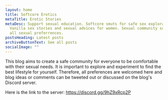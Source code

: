 ```yaml
---
layout: home
title: Softcore Erotics
metaTitle: Erotic Stories
metaDesc: Support sexual education. Softcore smuts for safe sex explorations.
  Vanilla sex stories and sexual advices for women. Sexual community supporting
  all sexual preferrences.
postsHeading: Latest posts
archiveButtonText: See all posts
socialImage: ""
---
```

This blog aims to create a safe community for everyone to be comfortable with their sexual needs. It is important to explore and experiment to find the best lifestyle for yourself. Therefore, all preferences are welcomed here and blog ideas or comments can be tweeted out or discussed on the blog's Discord server.

Here is the link to the server: https://discord.gg/9hZ9xRcp2P